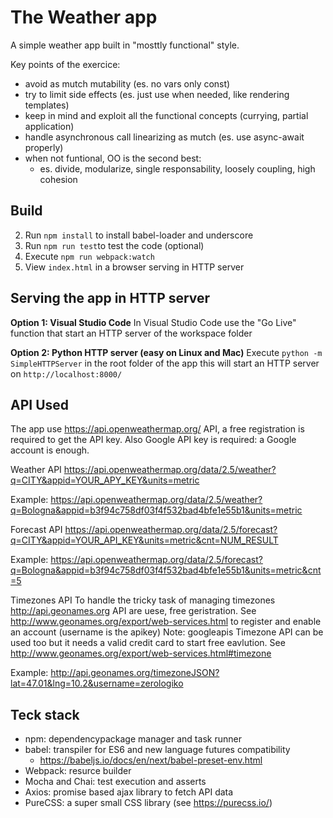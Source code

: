 # The Weather app

A simple weather app built in "mosttly functional" style.

Key points of the exercice:
- avoid as mutch mutability (es. no vars only const)
- try to limit side effects (es. just use when needed, like rendering templates)
- keep in mind and exploit all the functional concepts (currying, partial application)
- handle asynchronous call linearizing as mutch (es. use async-await properly)
- when not funtional, OO is the second best:
  - es. divide, modularize, single responsability, loosely coupling, high cohesion 

## Build

2. Run `npm install` to install babel-loader and underscore
2. Run `npm run test`to test the code (optional)
3. Execute `npm run webpack:watch`
4. View `index.html` in a browser serving in HTTP server

## Serving the app in HTTP server

**Option 1: Visual Studio Code**
In Visual Studio Code use the "Go Live" function that start an HTTP server of the workspace folder

**Option 2: Python HTTP server (easy on Linux and Mac)**
Execute `python -m SimpleHTTPServer` in the root folder of the app this will start an HTTP server on `http://localhost:8000/`


## API Used
The app use https://api.openweathermap.org/ API, a free registration is required to get the API key.
Also Google API key is required: a Google account is enough.

Weather API
https://api.openweathermap.org/data/2.5/weather?q=CITY&appid=YOUR_APY_KEY&units=metric

Example: https://api.openweathermap.org/data/2.5/weather?q=Bologna&appid=b3f94c758df03f4f532bad4bfe1e55b1&units=metric

Forecast API
https://api.openweathermap.org/data/2.5/forecast?q=CITY&appid=YOUR_API_KEY&units=metric&cnt=NUM_RESULT

Example: https://api.openweathermap.org/data/2.5/forecast?q=Bologna&appid=b3f94c758df03f4f532bad4bfe1e55b1&units=metric&cnt=5

Timezones API 
To handle the tricky task of managing timezones http://api.geonames.org API are uese, free geristration.
See http://www.geonames.org/export/web-services.html to register and enable an account (username is the apikey)
Note: googleapis Timezone API can be used too but it needs a valid credit card to start free eavlution.
See http://www.geonames.org/export/web-services.html#timezone

Example: http://api.geonames.org/timezoneJSON?lat=47.01&lng=10.2&username=zerologiko


## Teck stack
* npm: dependencypackage manager and task runner 
* babel: transpiler for ES6 and new language futures compatibility
  * https://babeljs.io/docs/en/next/babel-preset-env.html
* Webpack: resurce builder
* Mocha and Chai: test execution and asserts
* Axios: promise based ajax library to fetch API data
* PureCSS: a super small CSS library (see https://purecss.io/)
